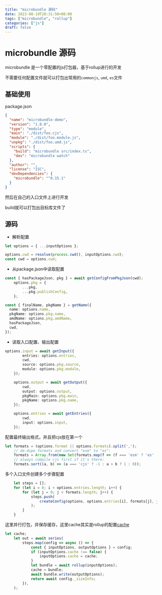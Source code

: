 ```yaml
---
title: "microbundle 源码"
date: 2023-08-19T20:31:50+08:00
tags: ["microbundle", "rollup"]
categories: ["js"]
draft: false
---
```






# microbundle 源码



microbundle 是一个零配置的js打包器，基于rollup进行的开发

不需要任何配置文件就可以打包出常用的`commonjs`, `umd`, `es`文件





## 基础使用



package.json



```json
{
  "name": "microbundle-demo",
  "version": "1.0.0",
  "type": "module",
  "main": "./dist/foo.cjs",          
  "module": "./dist/foo.module.js",
  "unpkg": "./dist/foo.umd.js",  
  "scripts": {
    "build": "microbundle src/index.ts",    
    "dev": "microbundle watch" 
  },
  "author": "",
  "license": "ISC",
  "devDependencies": {
    "microbundle": "^0.15.1"
  }
}
```

然后在自己的入口文件上进行开发

build就可以打包出目标库文件了



## 源码



- 解析配置

```ts
let options = { ...inputOptions };

options.cwd = resolve(process.cwd(), inputOptions.cwd);
const cwd = options.cwd;

```



- 从package.json中读取配置

```ts
const { hasPackageJson, pkg } = await getConfigFromPkgJson(cwd);
	options.pkg = {
		...pkg,
		...pkg.publishConfig,
	};

const { finalName, pkgName } = getName({
  name: options.name,
  pkgName: options.pkg.name,
  amdName: options.pkg.amdName,
  hasPackageJson,
  cwd,
});
```



- 读取入口配置、输出配置

```ts
options.input = await getInput({
		entries: options.entries,
		cwd,
		source: options.pkg.source,
		module: options.pkg.module,
	});

	options.output = await getOutput({
		cwd,
		output: options.output,
		pkgMain: options.pkg.main,
		pkgName: options.pkg.name,
	});

	options.entries = await getEntries({
		cwd,
		input: options.input,
	});
```



配置最终输出格式，并且把cjs放在第一个

```ts
let formats = (options.format || options.formats).split(',');
	// de-dupe formats and convert "esm" to "es":
	formats = Array.from(new Set(formats.map(f => (f === 'esm' ? 'es' : f))));
	// always compile cjs first if it's there:
	formats.sort((a, b) => (a === 'cjs' ? -1 : a > b ? 1 : 0));
```



多个入口文件创建多个步骤配置

```ts
	let steps = [];
	for (let i = 0; i < options.entries.length; i++) {
		for (let j = 0; j < formats.length; j++) {
			steps.push(
				createConfig(options, options.entries[i], formats[j], j === 0),
			);
		}
	}
```



这里并行打包，并保存缓存，这里cache其实是rollup的配置[cache](https://rollupjs.org/configuration-options/#cache)

```ts
let cache;
	let out = await series(
		steps.map(config => async () => {
			const { inputOptions, outputOptions } = config;
			if (inputOptions.cache !== false) {
				inputOptions.cache = cache;
			}
			let bundle = await rollup(inputOptions);
			cache = bundle;
			await bundle.write(outputOptions);
			return await config._sizeInfo;
		}),
	);
```





